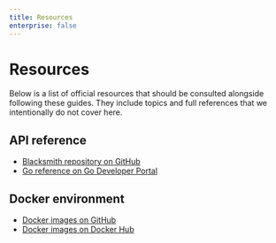 ```yaml
---
title: Resources
enterprise: false
---
```


# Resources

Below is a list of official resources that should be consulted alongside following
these guides. They include topics and full references that we intentionally do not
cover here.

## API reference

- [Blacksmith repository on GitHub](https://github.com/nunchistudio/blacksmith)
- [Go reference on Go Developer Portal](https://pkg.go.dev/github.com/nunchistudio/blacksmith)

## Docker environment

- [Docker images on GitHub](https://github.com/nunchistudio/blacksmith-docker)
- [Docker images on Docker Hub](https://hub.docker.com/r/nunchistudio)
